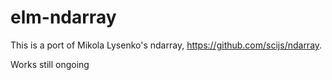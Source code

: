 # elm-ndarray

This is a port of Mikola Lysenko's ndarray, https://github.com/scijs/ndarray.

Works still ongoing
